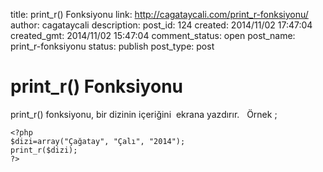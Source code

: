 title: print_r() Fonksiyonu
link: http://cagataycali.com/print_r-fonksiyonu/
author: cagataycali
description: 
post_id: 124
created: 2014/11/02 17:47:04
created_gmt: 2014/11/02 15:47:04
comment_status: open
post_name: print_r-fonksiyonu
status: publish
post_type: post

# print_r() Fonksiyonu

print_r() fonksiyonu, bir dizinin içeriğini  ekrana yazdırır.   Örnek ; 
    
    
    <?php
    $dizi=array("Çağatay", "Çalı", "2014");
    print_r($dizi);
    ?>